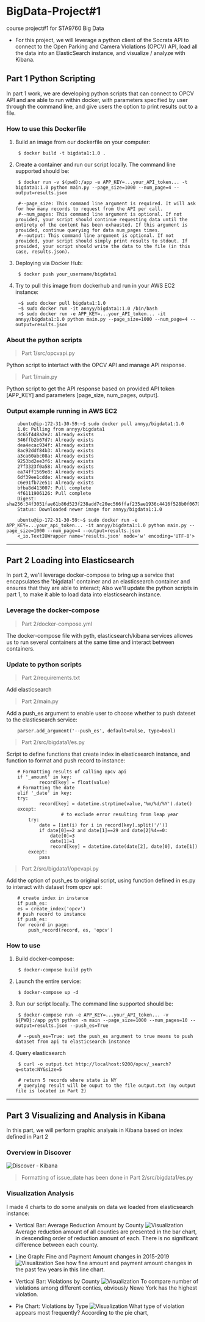 # BigData-Project#1
course project#1 for STA9760 Big Data
* For this project, we will leverage a python client of the Socrata API to connect to the Open Parking and Camera Violations (OPCV) API, load all the data into an ElasticSearch instance, and visualize / analyze with Kibana.


## Part 1 Python Scripting
In part 1 work, we are developing python scripts that can connect to OPCV API and are able to run within docker, with parameters specified by user through the command line, and give users the option to print results out to a file.

### How to use this Dockerfile
1. Build an image from our dockerfile on your computer:

        $ docker build -t bigdata1:1.0 . 
2. Create a container and run our script locally. The command line supported should be:

        $ docker run -v $(pwd):/app -e APP_KEY=...your_API_token... -t bigdata1:1.0 python main.py --page_size=1000 --num_page=4 --output=results.json
        
        #--page_size: This command line argument is required. It will ask for how many records to request from the API per call.
        #--num_pages: This command line argument is optional. If not provided, your script should continue requesting data until the entirety of the content has been exhausted. If this argument is provided, continue querying for data num_pages times.
        #--output: This command line argument is optional. If not provided, your script should simply print results to stdout. If provided, your script should write the data to the file (in this case, results.json).

3. Deploying via Docker Hub:

        $ docker push your_username/bigdata1
4. Try to pull this image from dockerhub and run in your AWS EC2 instance:

        ~$ sudo docker pull bigdata1:1.0
        ~$ sudo docker run -it annyy/bigdata1:1.0 /bin/bash
        ~$ sudo docker run -e APP_KEY=...your_API_token... -it annyy/bigdata1:1.0 python main.py --page_size=1000 --num_page=4 --output=results.json

### About the python scripts
> Part 1/src/opcvapi.py

Python script to intertact with the OPCV API and manage API response.

> Part 1/main.py

Python script to get the API response based on provided API token [APP_KEY] and parameters [page_size, num_pages, output].

### Output example running in AWS EC2

        ubuntu@ip-172-31-30-59:~$ sudo docker pull annyy/bigdata1:1.0
        1.0: Pulling from annyy/bigdata1
        dc65f448a2e2: Already exists 
        346ffb2b67d7: Already exists 
        dea4ecac934f: Already exists 
        8ac92ddf84b3: Already exists 
        a3ca60abc08a: Already exists 
        9253bd2ee3f6: Already exists 
        27f3323f0a58: Already exists 
        ea74ff1569e8: Already exists 
        6df39ee1cdde: Already exists 
        c6e91fb72e51: Already exists 
        bfba8d413007: Pull complete 
        4f6111906126: Pull complete 
        Digest: sha256:34f3051fae61b86d523f238add7c20ec566ffaf235ae1936c4416f528b0f0679
        Status: Downloaded newer image for annyy/bigdata1:1.0
        
        ubuntu@ip-172-31-30-59:~$ sudo docker run -e APP_KEY=...your_api_token... -it annyy/bigdata1:1.0 python main.py --page_size=1000 --num_page=4 --output=results.json
        <_io.TextIOWrapper name='results.json' mode='w' encoding='UTF-8'>

***

## Part 2 Loading into Elasticsearch
In part 2, we'll leverage docker-compose to bring up a service that encapsulates the 'bigdata1' container and an elasticsearch container and ensures that they are able to interact; Also we'll update the python scripts in part 1, to make it able to load data into elasticsearch instance.

### Leverage the docker-compose
>Part 2/docker-compose.yml

The docker-compose file with pyth, elasticsearch/kibana services allowes us to run several containers at the same time and interact between containers.

### Update to python scripts
> Part 2/requirements.txt

Add elasticsearch

> Part 2/main.py

Add a push_es argument to enable user to choose whether to push dateset to the elasticsearch service:

        parser.add_argument('--push_es', default=False, type=bool)

> Part 2/src/bigdata1/es.py

Script to define functions that create index in elasticsearch instance, and function to format and push record to instance:

        # Formatting results of calling opcv api
        if '_amount' in key:
                record[key] = float(value)
        # Formatting the date 
        elif '_date' in key:
		try:
		        record[key] = datetime.strptime(value,'%m/%d/%Y').date()
		except:
                        # to exclude error resulting from leap year
			try:
				date = [int(i) for i in record[key].split('/')]
				if date[0]==2 and date[1]==29 and date[2]%4==0:
					date[0]=3
					date[1]=1
					record[key] = datetime.date(date[2], date[0], date[1])
			except:
				pass

> Part 2/src/bigdata1/opcvapi.py

Add the option of push_es to original script, using function defined in es.py to interact with dataset from opcv api:

        # create index in instance
        if push_es:
		es = create_index('opcv')
        # push record to instance
        if push_es:
		for record in page:
			push_record(record, es, 'opcv')
                     
### How to use
1. Build docker-compose:

        $ docker-compose build pyth
2. Launch the entire service:

        $ docker-compose up -d
3. Run our script locally. The command line supported should be:

        $ docker-compose run -e APP_KEY=...your_API_token... -v ${PWD}:/app pyth python -m main --page_size=1000 --num_pages=10 --output=results.json --push_es=True 
	
        # --push_es=True: set the push_es argument to true means to push dataset from api to elasticsearch instance
4. Query elasticsearch

        $ curl -o output.txt http://localhost:9200/opcv/_search?q=state:NY&size=5
        
        # return 5 records where state is NY
        # querying result will be ouput to the file output.txt (my output file is located in Part 2)


***

## Part 3 Visualizing and Analysis in Kibana
In this part, we will perform graphic analyais in Kibana based on index defined in Part 2

### Overview in Discover
![Discover - Kibana](https://github.com/AnnyYin/BigData-Project-1/blob/master/Part%203/Screenshot%20-%20Discover%20-%20Kibana%20-%20localhost.png)
> Formatting of issue_date has been done in Part 2/src/bigdata1/es.py

### Visualization Analysis
I made 4 charts to do some analysis on data we loaded from elasticsearch instance:

* Vertical Bar: Average Reduction Amount by County
![Visualization](https://github.com/AnnyYin/BigData-Project-1/blob/master/Part%203/Average%20Reduction%20Amount%20by%20County.png)
	Average reduction amount of all counties are presented in the bar chart, in descending order of reduction amount of each. There is no significant difference between each county.
	
* Line Graph: Fine and Payment Amount changes in 2015-2019
![Visualization](https://github.com/AnnyYin/BigData-Project-1/blob/master/Part%203/Fine%20and%20Payment%20Amount%20by%20Year.png)
	See how fine amount and payment amount changes in the past few years in this line chart. 
	
* Vertical Bar: Violations by County
![Visualization](https://github.com/AnnyYin/BigData-Project-1/blob/master/Part%203/Violations%20by%20County.png)
	To compare number of violations among different conties, obviously Newe York has the highest violation.
	
* Pie Chart: Violations by Type
![Visualization](https://github.com/AnnyYin/BigData-Project-1/blob/master/Part%203/Violations%20by%20Type.png)
	What type of violation appears most frequently? According to the pie chart, 

